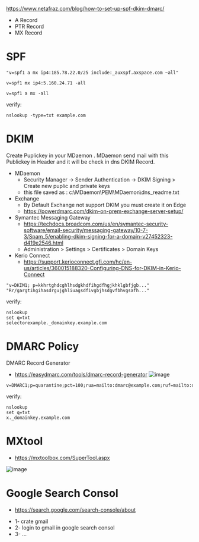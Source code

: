 https://www.netafraz.com/blog/how-to-set-up-spf-dkim-dmarc/
- A Record
- PTR Record
- MX Record

# SPF
```
"v=spf1 a mx ip4:185.78.22.0/25 include:_auxspf.axspace.com ~all"
```
```
v=spf1 mx ip4:5.160.24.71 -all
```
```
v=spf1 a mx -all
```
verify:
```
nslookup -type=txt example.com
```
# DKIM 
Create Puplickey in your MDaemon . MDaemon send mail with this Publickey in Header and it will be check in dns DKIM Record.
* MDaemon
  - Security Manager -> Sender Authentication -> DKIM Signing > Create new puplic and private keys
  - this file saved as : c:\MDaemon\PEM\MDaemon\dns_readme.txt
 * Exchange
   - By Default Exchange not support DKIM you must create it on Edge 
   - https://powerdmarc.com/dkim-on-prem-exchange-server-setup/
 * Symantec Messaging Gateway 
   - https://techdocs.broadcom.com/us/en/symantec-security-software/email-security/messaging-gateway/10-7-3/Spam_5/enabling-dkim-signing-for-a-domain-v27452323-d419e2546.html
   - Administration > Settings > Certificates > Domain Keys
 * Kerio Connect
   - https://support.kerioconnect.gfi.com/hc/en-us/articles/360015188320-Configuring-DNS-for-DKIM-in-Kerio-Connect

```
"v=DKIM1; p=kkhrtghdcghlhsdgkhdfihgdfhgjkhklgbfjgb..."
"Rr/gargtihgihasdrgujghliuagsdfivgbjhsdgvfbhvgsafh..."
```
verify:
```
nslookup
set q=txt
selectorexample._domainkey.example.com
```

# DMARC  Policy
DMARC Record Generator
* https://easydmarc.com/tools/dmarc-record-generator
![image](https://github.com/user-attachments/assets/d1d46195-c494-4da4-9563-9dd7d58f8262)
 
```
v=DMARC1;p=quarantine;pct=100;rua=mailto:dmarc@example.com;ruf=mailto:dmarcfailure@example.com;ri=86400;aspf=r;adkim=r;fo=1

```
verify:
```
nslookup
set q=txt
x._domainkey.example.com
```

#  MXtool
* https://mxtoolbox.com/SuperTool.aspx

![image](https://github.com/user-attachments/assets/d2b55635-ceaa-40d6-ada7-e00ed24db92e)


# Google Search Consol
* https://search.google.com/search-console/about
- 1- crate gmail
- 2- login to gmail in google search consol
- 3- ...
